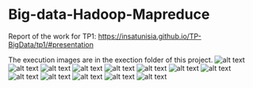 # Big-data-Hadoop-Mapreduce
Report of the work for TP1: https://insatunisia.github.io/TP-BigData/tp1/#presentation

The execution images are in the exection folder of this project.
![alt text](https://github.com/MehdiBC/Big-data-Hadoop-Mapreduce/blob/master/execution/image1.png)
![alt text](https://github.com/MehdiBC/Big-data-Hadoop-Mapreduce/blob/master/execution/image2.png)
![alt text](https://github.com/MehdiBC/Big-data-Hadoop-Mapreduce/blob/master/execution/image3.png)
![alt text](https://github.com/MehdiBC/Big-data-Hadoop-Mapreduce/blob/master/execution/image4.png)
![alt text](https://github.com/MehdiBC/Big-data-Hadoop-Mapreduce/blob/master/execution/image5.png)
![alt text](https://github.com/MehdiBC/Big-data-Hadoop-Mapreduce/blob/master/execution/image6.png)
![alt text](https://github.com/MehdiBC/Big-data-Hadoop-Mapreduce/blob/master/execution/image7.png)
![alt text](https://github.com/MehdiBC/Big-data-Hadoop-Mapreduce/blob/master/execution/image8.png)
![alt text](https://github.com/MehdiBC/Big-data-Hadoop-Mapreduce/blob/master/execution/image9.png)
![alt text](https://github.com/MehdiBC/Big-data-Hadoop-Mapreduce/blob/master/execution/image10.png)
![alt text](https://github.com/MehdiBC/Big-data-Hadoop-Mapreduce/blob/master/execution/image11.png)
![alt text](https://github.com/MehdiBC/Big-data-Hadoop-Mapreduce/blob/master/execution/image12.png)
![alt text](https://github.com/MehdiBC/Big-data-Hadoop-Mapreduce/blob/master/execution/image13.png)
